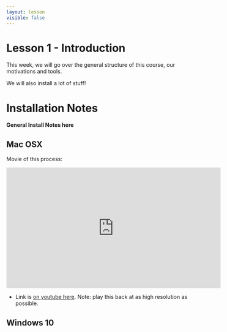 ```yaml
---
layout: lesson
visible: false
---
```


# Lesson 1 - Introduction

This week, we will go over the general structure of this course, our motivations and tools.  

We will also install a lot of stuff!

# Installation Notes

**General Install Notes here**


## Mac OSX

Movie of this process:

<iframe width="560" height="315" src="https://www.youtube.com/embed/RBWLSg9K3sw?rel=0" frameborder="0" allow="accelerometer; autoplay; encrypted-media; gyroscope; picture-in-picture" allowfullscreen></iframe>
 
 * Link is [on youtube here](https://www.youtube.com/watch?v=RBWLSg9K3sw&feature=youtu.be).  Note: play this back at as high resolution as possible.

## Windows 10

